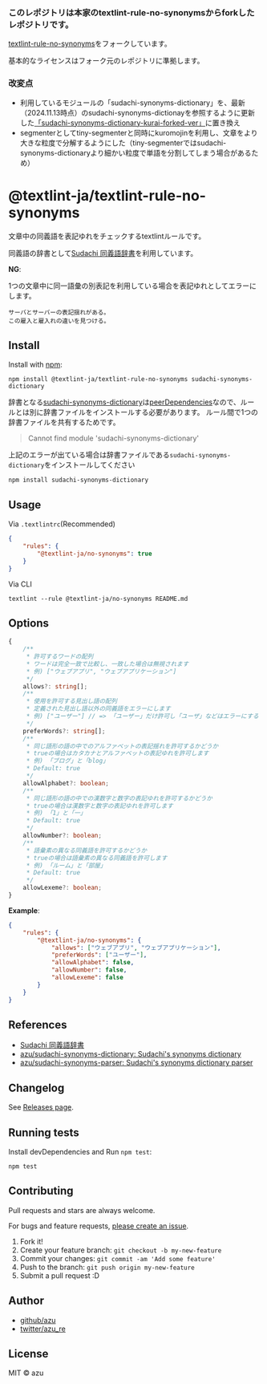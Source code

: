 ### このレポジトリは本家のtextlint-rule-no-synonymsからforkしたレポジトリです。
[textlint-rule-no-synonyms](https://github.com/textlint-ja/textlint-rule-no-synonyms)をフォークしています。

基本的なライセンスはフォーク元のレポジトリに準拠します。

### 改変点
- 利用しているモジュールの「sudachi-synonyms-dictionary」を、最新（2024.11.13時点）のsudachi-synonyms-dictionayを参照するように更新した[「sudachi-synonyms-dictionary-kurai-forked-ver」](https://github.com/TakafumiKurai/sudachi-synonyms-dictionary)に置き換え
- segmenterとしてtiny-segmenterと同時にkuromojinを利用し、文章をより大きな粒度で分解するようにした（tiny-segmenterではsudachi-synonyms-dictionaryより細かい粒度で単語を分割してしまう場合があるため）

# @textlint-ja/textlint-rule-no-synonyms

文章中の同義語を表記ゆれをチェックするtextlintルールです。

同義語の辞書として[Sudachi 同義語辞書](https://github.com/WorksApplications/SudachiDict/blob/develop/docs/synonyms.md)を利用しています。

**NG**:

1つの文章中に同一語彙の別表記を利用している場合を表記ゆれとしてエラーにします。

```
サーバとサーバーの表記揺れがある。
この雇入と雇入れの違いを見つける。
```

## Install

Install with [npm](https://www.npmjs.com/):

    npm install @textlint-ja/textlint-rule-no-synonyms sudachi-synonyms-dictionary

辞書となる[sudachi-synonyms-dictionary](https://github.com/azu/sudachi-synonyms-dictionary)は[peerDependencies](https://npm.github.io/using-pkgs-docs/package-json/types/peerdependencies.html)なので、ルールとは別に辞書ファイルをインストールする必要があります。
ルール間で1つの辞書ファイルを共有するためです。

> Cannot find module 'sudachi-synonyms-dictionary'

上記のエラーが出ている場合は辞書ファイルである`sudachi-synonyms-dictionary`をインストールしてください

    npm install sudachi-synonyms-dictionary

## Usage

Via `.textlintrc`(Recommended)

```json
{
    "rules": {
        "@textlint-ja/no-synonyms": true
    }
}
```

Via CLI

```
textlint --rule @textlint-ja/no-synonyms README.md
```

## Options

```ts
{
    /**
     * 許可するワードの配列
     * ワードは完全一致で比較し、一致した場合は無視されます
     * 例) ["ウェブアプリ", "ウェブアプリケーション"]
     */
    allows?: string[];
    /**
     * 使用を許可する見出し語の配列
     * 定義された見出し語以外の同義語をエラーにします
     * 例) ["ユーザー"] // => 「ユーザー」だけ許可し「ユーザ」などはエラーにする
     */
    preferWords?: string[];
    /**
     * 同じ語形の語の中でのアルファベットの表記揺れを許可するかどうか
     * trueの場合はカタカナとアルファベットの表記ゆれを許可します
     * 例) 「ブログ」と「blog」
     * Default: true
     */
    allowAlphabet?: boolean;
    /**
     * 同じ語形の語の中での漢数字と数字の表記ゆれを許可するかどうか
     * trueの場合は漢数字と数字の表記ゆれを許可します
     * 例) 「1」と「一」
     * Default: true
     */
    allowNumber?: boolean;
    /**
     * 語彙素の異なる同義語を許可するかどうか
     * trueの場合は語彙素の異なる同義語を許可します
     * 例) 「ルーム」と「部屋」
     * Default: true
     */
    allowLexeme?: boolean;
}
```

**Example**:

```json
{
    "rules": {
        "@textlint-ja/no-synonyms": {
            "allows": ["ウェブアプリ", "ウェブアプリケーション"],
            "preferWords": ["ユーザー"],
            "allowAlphabet": false,
            "allowNumber": false,
            "allowLexeme": false
        }
    }
}
```

## References

- [Sudachi 同義語辞書](https://github.com/WorksApplications/SudachiDict/blob/develop/docs/synonyms.md)
- [azu/sudachi-synonyms-dictionary: Sudachi's synonyms dictionary](https://github.com/azu/sudachi-synonyms-dictionary)
- [azu/sudachi-synonyms-parser: Sudachi's synonyms dictionary parser](https://github.com/azu/sudachi-synonyms-parser)


## Changelog

See [Releases page](https://github.com/textlint-ja/textlint-rule-no-synonyms/releases).

## Running tests

Install devDependencies and Run `npm test`:

    npm test

## Contributing

Pull requests and stars are always welcome.

For bugs and feature requests, [please create an issue](https://github.com/textlint-ja/textlint-rule-no-synonyms/issues).

1. Fork it!
2. Create your feature branch: `git checkout -b my-new-feature`
3. Commit your changes: `git commit -am 'Add some feature'`
4. Push to the branch: `git push origin my-new-feature`
5. Submit a pull request :D

## Author

- [github/azu](https://github.com/azu)
- [twitter/azu_re](https://twitter.com/azu_re)

## License

MIT © azu
